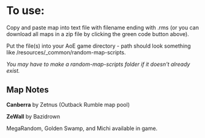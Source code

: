 # To use: 
Copy and paste map into text file with filename ending with .rms (or you can download all maps in a zip file by clicking the green code button above). 

Put the file(s) into your AoE game directory - path should look something like /resources/_common/random-map-scripts. 

_You may have to make a random-map-scripts folder if it doesn't already exist._ 

## Map Notes
**Canberra** by Zetnus (Outback Rumble map pool)

**ZeWall** by Bazidrown

MegaRandom, Golden Swamp, and Michi available in game. 
